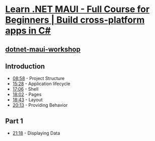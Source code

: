 # [Learn .NET MAUI - Full Course for Beginners | Build cross-platform apps in C#](https://youtu.be/DuNLR_NJv8U?si=5bi_V4ljtMNs5Wub)

## [dotnet-maui-workshop](https://github.com/dotnet-presentations/dotnet-maui-workshop)

## Introduction

* [08:58](https://youtu.be/DuNLR_NJv8U?t=538) - Project Structure
* [15:28](https://youtu.be/DuNLR_NJv8U?t=928) - Application lifecycle
* [17:06](https://youtu.be/DuNLR_NJv8U?t=1026) - Shell
* [18:02](https://youtu.be/DuNLR_NJv8U?t=1082) - Pages
* [18:43](https://youtu.be/DuNLR_NJv8U?t=1123) - Layout
* [20:13](https://youtu.be/DuNLR_NJv8U?t=1213) - Providing Behavior

## Part 1

* [21:18](https://youtu.be/DuNLR_NJv8U?t=1278) - Displaying Data